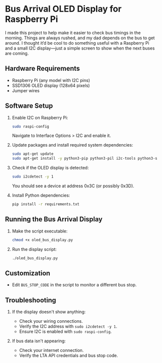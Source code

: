 # Bus Arrival OLED Display for Raspberry Pi

I made this project to help make it easier to check bus timings in the morning. Things are always rushed, and my dad depends on the bus to get around. I thought it’d be cool to do something useful with a Raspberry Pi and a small I2C display—just a simple screen to show when the next buses are coming.

## Hardware Requirements

- Raspberry Pi (any model with I2C pins)
- SSD1306 OLED display (128x64 pixels)
- Jumper wires

## Software Setup

1. Enable I2C on Raspberry Pi:
   ```bash
   sudo raspi-config
   ```
   Navigate to Interface Options > I2C and enable it.

2. Update packages and install required system dependencies:
   ```bash
   sudo apt-get update
   sudo apt-get install -y python3-pip python3-pil i2c-tools python3-smbus
   ```

3. Check if the OLED display is detected:
   ```bash
   sudo i2cdetect -y 1
   ```
   You should see a device at address 0x3C (or possibly 0x3D).

4. Install Python dependencies:
   ```bash
   pip install -r requirements.txt
   ```

## Running the Bus Arrival Display

1. Make the script executable:
   ```bash
   chmod +x oled_bus_display.py
   ```

2. Run the display script:
   ```bash
   ./oled_bus_display.py
   ```
## Customization

- Edit `BUS_STOP_CODE` in the script to monitor a different bus stop.

## Troubleshooting

1. If the display doesn't show anything:
   - Check your wiring connections.
   - Verify the I2C address with `sudo i2cdetect -y 1`.
   - Ensure I2C is enabled with `sudo raspi-config`.

2. If bus data isn't appearing:
   - Check your internet connection.
   - Verify the LTA API credentials and bus stop code.

